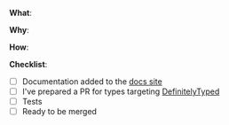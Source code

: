 <!--
Thanks for your interest in the project. Bugs filed and PRs submitted are appreciated!

Please make sure that you are familiar with and follow the Code of Conduct for
this project (found in the CODE_OF_CONDUCT.md file).

Also, please make sure you're familiar with and follow the instructions in the
contributing guidelines (found in the CONTRIBUTING.md file).

If you're new to contributing to open source projects, you might find this free
video course helpful: https://kcd.im/pull-request

Please fill out the information below to expedite the review and (hopefully)
merge of your pull request!
-->

<!-- What changes are being made? (What feature/bug is being fixed here?) -->

**What**:

<!-- Why are these changes necessary? -->

**Why**:

<!-- How were these changes implemented? -->

**How**:

<!-- Have you done all of these things?  -->

**Checklist**:

<!-- add "N/A" to the end of each line that's irrelevant to your changes -->

<!-- to check an item, place an "x" in the box like so: "- [x] Documentation" -->

- [ ] Documentation added to the [docs site][docs]
- [ ] I've prepared a PR for types targeting [DefinitelyTyped][types]
- [ ] Tests
- [ ] Ready to be merged
      <!-- In your opinion, is this ready to be merged as soon as it's reviewed? -->

<!-- feel free to add additional comments -->

[docs]: https://github.com/testing-library/testing-library-docs
[types]:
  https://github.com/DefinitelyTyped/DefinitelyTyped/tree/master/types/testing-library__dom

